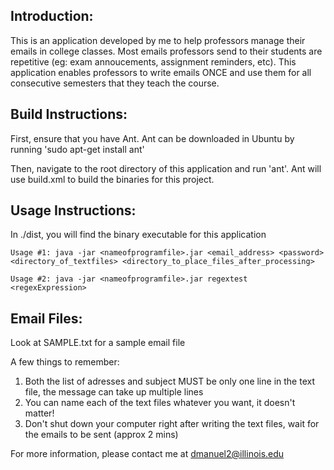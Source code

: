 Introduction:
------------

This is an application developed by me to help professors manage their emails in college classes. Most emails professors send to their students are repetitive (eg: exam annoucements, assignment reminders, etc). This application enables professors to write emails ONCE and use them for all consecutive semesters that they teach the course.

Build Instructions:
------------------

First, ensure that you have Ant. Ant can be downloaded in Ubuntu by running 'sudo apt-get install ant'

Then, navigate to the root directory of this application and run 'ant'. Ant will use build.xml to build the binaries for this project.

Usage Instructions:
------------------

In ./dist, you will find the binary executable for this application

    Usage #1: java -jar <nameofprogramfile>.jar <email_address> <password> <directory_of_textfiles> <directory_to_place_files_after_processing>

    Usage #2: java -jar <nameofprogramfile>.jar regextest <regexExpression>

Email Files:
------------

Look at SAMPLE.txt for a sample email file

A few things to remember:

1) Both the list of adresses and subject MUST be only one line in the text file, the message can take up multiple lines
2) You can name each of the text files whatever you want, it doesn't matter!
3) Don't shut down your computer right after writing the text files, wait for the emails to be sent (approx 2 mins)

For more information, please contact me at dmanuel2@illinois.edu
